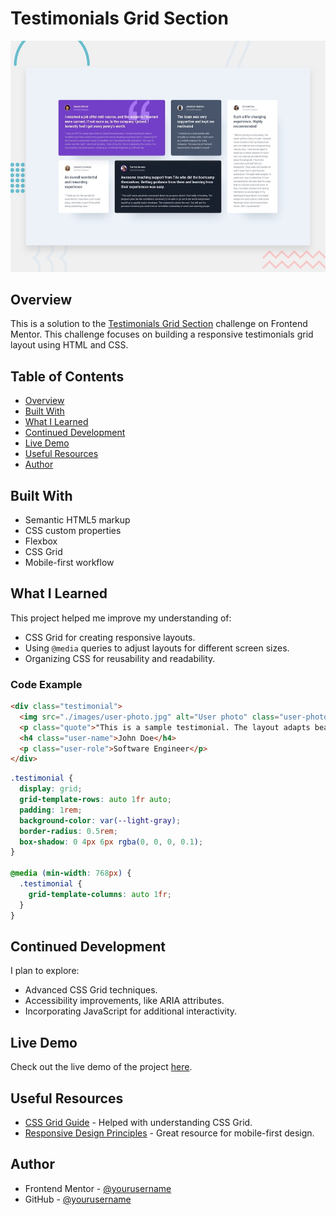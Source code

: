 # Testimonials Grid Section

![Design preview for the Testimonials grid section coding challenge](./design/desktop-preview.jpg)

## Overview

This is a solution to the [Testimonials Grid Section](https://www.frontendmentor.io/challenges/testimonials-grid-section-Nnw6J7Un7) challenge on Frontend Mentor. This challenge focuses on building a responsive testimonials grid layout using HTML and CSS.

## Table of Contents

- [Overview](#overview)
- [Built With](#built-with)
- [What I Learned](#what-i-learned)
- [Continued Development](#continued-development)
- [Live Demo](#live-demo)
- [Useful Resources](#useful-resources)
- [Author](#author)

## Built With

- Semantic HTML5 markup
- CSS custom properties
- Flexbox
- CSS Grid
- Mobile-first workflow

## What I Learned

This project helped me improve my understanding of:

- CSS Grid for creating responsive layouts.
- Using `@media` queries to adjust layouts for different screen sizes.
- Organizing CSS for reusability and readability.

### Code Example

```html
<div class="testimonial">
  <img src="./images/user-photo.jpg" alt="User photo" class="user-photo">
  <p class="quote">"This is a sample testimonial. The layout adapts beautifully to different screen sizes."</p>
  <h4 class="user-name">John Doe</h4>
  <p class="user-role">Software Engineer</p>
</div>
```

```css
.testimonial {
  display: grid;
  grid-template-rows: auto 1fr auto;
  padding: 1rem;
  background-color: var(--light-gray);
  border-radius: 0.5rem;
  box-shadow: 0 4px 6px rgba(0, 0, 0, 0.1);
}

@media (min-width: 768px) {
  .testimonial {
    grid-template-columns: auto 1fr;
  }
}
```

## Continued Development

I plan to explore:

- Advanced CSS Grid techniques.
- Accessibility improvements, like ARIA attributes.
- Incorporating JavaScript for additional interactivity.

## Live Demo

Check out the live demo of the project [here](https://amallal2004.github.io/Frontend-Mentor---Testimonials-grid-section/).

## Useful Resources

- [CSS Grid Guide](https://css-tricks.com/snippets/css/complete-guide-grid/) - Helped with understanding CSS Grid.
- [Responsive Design Principles](https://developer.mozilla.org/en-US/docs/Learn/CSS/CSS_layout/Responsive_Design) - Great resource for mobile-first design.

## Author

- Frontend Mentor - [@yourusername](https://www.frontendmentor.io/profile/yourusername)
- GitHub - [@yourusername](https://github.com/yourusername)
